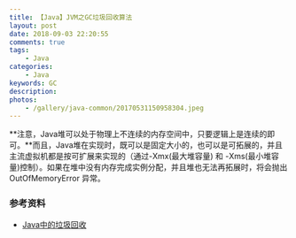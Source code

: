 ```yaml
---
title: 【Java】JVM之GC垃圾回收算法
layout: post
date: 2018-09-03 22:20:55
comments: true
tags: 
    - Java
categories: 
    - Java
keywords: GC
description: 
photos:
    - /gallery/java-common/20170531150958304.jpeg
---
```








**注意，Java堆可以处于物理上不连续的内存空间中，只要逻辑上是连续的即可。**而且，Java堆在实现时，既可以是固定大小的，也可以是可拓展的，并且主流虚拟机都是按可扩展来实现的（通过-Xmx(最大堆容量) 和 -Xms(最小堆容量)控制）。如果在堆中没有内存完成实例分配，并且堆也无法再拓展时，将会抛出 OutOfMemoryError 异常。 



### 参考资料

- [Java中的垃圾回收](https://imtangqi.com/2016/06/12/garbage-collection-in-java/)
